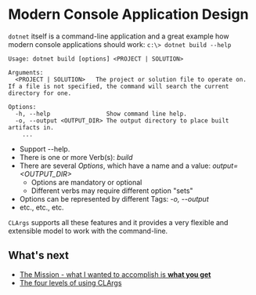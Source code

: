 # Modern Console Application Design

`dotnet` itself is a command-line application and a great example how modern console applications should work: `c:\> dotnet build --help`

```
Usage: dotnet build [options] <PROJECT | SOLUTION>

Arguments:
  <PROJECT | SOLUTION>   The project or solution file to operate on. If a file is not specified, the command will search the current directory for one.

Options:
  -h, --help               	Show command line help.
  -o, --output <OUTPUT_DIR> The output directory to place built artifacts in.
	...
```

* Support --help.
* There is one or more Verb(s): *build*
* There are several *Options*, which have a name and a value: *output=<OUTPUT_DIR>*
  * Options are mandatory or optional
  * Different verbs may require different option "sets"
* Options can be represented by different Tags: *-o, --output*
* etc., etc., etc.

`CLArgs` supports all these features and it provides a very flexible and extensible model to work with the command-line. 

## What's next

* [The Mission - what I wanted to accomplish is **what you get**](mission.md)
* [The four levels of using CLArgs](fourLevels.md)
